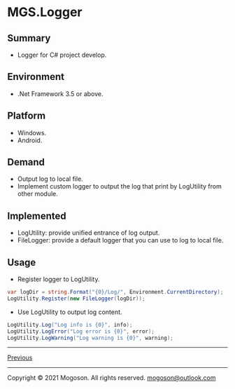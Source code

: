 ﻿# MGS.Logger

## Summary
- Logger for C# project develop.

## Environment
- .Net Framework 3.5 or above.

## Platform
- Windows.
- Android.

## Demand
- Output log to local file.
- Implement custom logger to output the log that print by LogUtility from other module.

## Implemented

- LogUtility: provide unified entrance of log output.
- FileLogger: provide a default logger that you can use to log to local file.

## Usage

- Register logger to LogUtility.

```c#
var logDir = string.Format("{0}/Log/", Environment.CurrentDirectory);
LogUtility.Register(new FileLogger(logDir));
```

- Use LogUtility to output log content.

```C#
LogUtility.Log("Log info is {0}", info);
LogUtility.LogError("Log error is {0}", error);
LogUtility.LogWarning("Log warning is {0}", warning);
```

------

[Previous](../README.md)

------

Copyright © 2021 Mogoson. All rights reserved.	mogoson@outlook.com